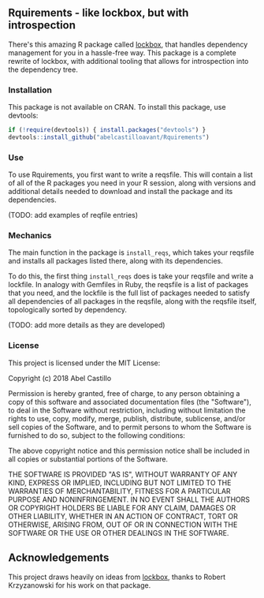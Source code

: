 ## Rquirements - like lockbox, but with introspection


There's this amazing R package called [lockbox](https://github.com/robertzk/lockbox/), that
handles dependency management for you in a hassle-free way. This package is a complete rewrite
of lockbox, with additional tooling that allows for introspection into the dependency tree.


### Installation

This package is not available on CRAN. To install this package, use devtools:
```r
if (!require(devtools)) { install.packages("devtools") }
devtools::install_github("abelcastilloavant/Rquirements")
```

### Use

To use Rquirements, you first want to write a reqsfile. This will contain a list of all of the R
packages you need in your R session, along with versions and additional details needed to download
and install the package and its dependencies.

(TODO: add examples of reqfile entries)


### Mechanics

The main function in the package is `install_reqs`, which takes your reqsfile and installs all
packages listed there, along with its dependencies.

To do this, the first thing `install_reqs` does is take your reqsfile and write a lockfile. In
analogy with Gemfiles in Ruby, the reqsfile is a list of packages that you need, and the lockfile
is the full list of packages needed to satisfy all dependencies of all packages in the reqsfile,
along with the reqsfile itself, topologically sorted by dependency.

(TODO: add more details as they are developed)

### License

This project is licensed under the MIT License:

Copyright (c) 2018 Abel Castillo

Permission is hereby granted, free of charge, to any person obtaining
a copy of this software and associated documentation files (the
"Software"), to deal in the Software without restriction, including
without limitation the rights to use, copy, modify, merge, publish,
distribute, sublicense, and/or sell copies of the Software, and to
permit persons to whom the Software is furnished to do so, subject to
the following conditions:

The above copyright notice and this permission notice shall be included
in all copies or substantial portions of the Software.

THE SOFTWARE IS PROVIDED "AS IS", WITHOUT WARRANTY OF ANY KIND,
EXPRESS OR IMPLIED, INCLUDING BUT NOT LIMITED TO THE WARRANTIES OF
MERCHANTABILITY, FITNESS FOR A PARTICULAR PURPOSE AND NONINFRINGEMENT.
IN NO EVENT SHALL THE AUTHORS OR COPYRIGHT HOLDERS BE LIABLE FOR ANY
CLAIM, DAMAGES OR OTHER LIABILITY, WHETHER IN AN ACTION OF CONTRACT,
TORT OR OTHERWISE, ARISING FROM, OUT OF OR IN CONNECTION WITH THE
SOFTWARE OR THE USE OR OTHER DEALINGS IN THE SOFTWARE.

## Acknowledgements

This project draws heavily on ideas from [lockbox](https://github.com/robertzk/lockbox/),
thanks to Robert Krzyzanowski for his work on that package.
